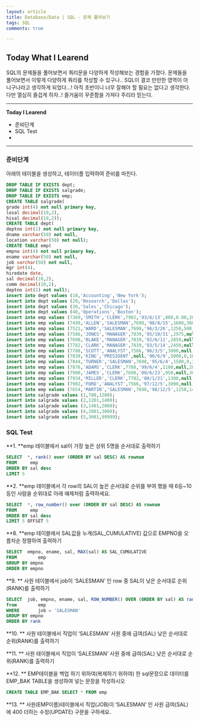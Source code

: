 ```yaml
---
layout: article
title: Database/Data | SQL - 문제 풀어보기
tags: SQL
comments: true

---
```


## **Today What I Learend**  

SQL의 문제들을 풀어보면서 쿼리문을 다양하게 작성해보는 경험을 가졌다. 문제들을 풀어보면서 이렇게 다양하게 쿼리를 작성할 수 있구나.. SQL이 결코 만만한 영역이 아니구나라고 생각하게 되었다...! 아직 초반이니 너무 잘해야 할 필요는 없다고 생각한다. 다만 열심히 즐겁게 하자..! 즐거움이 꾸준함을 가져다 주리라 믿는다.


---
**Today I Learend**

- 준비단계
- SQL Test
- 

---

### 준비단계

아래의 테이블을 생성하고, 테이터플 입력하여 준비를 마친다.

```sql
DROP TABLE IF EXISTS dept;
DROP TABLE IF EXISTS salgrade;
DROP TABLE IF EXISTS emp;
CREATE TABLE salgrade(
grade int(4) not null primary key,
losal decimal(10,2),
hisal decimal(10,2));
CREATE TABLE dept(
deptno int(2) not null primary key,
dname varchar(50) not null,
location varchar(50) not null);
CREATE TABLE emp(
empno int(4) not null primary key,
ename varchar(50) not null,
job varchar(50) not null,
mgr int(4),
hiredate date,
sal decimal(10,2),
comm decimal(10,2),
deptno int(2) not null);
insert into dept values (10,'Accounting','New York');
insert into dept values (20,'Research','Dallas');
insert into dept values (30,'Sales','Chicago');
insert into dept values (40,'Operations','Boston');
insert into emp values (7369,'SMITH','CLERK',7902,'93/6/13',800,0.00,20);
insert into emp values (7499,'ALLEN','SALESMAN',7698,'98/8/15',1600,300,30);
insert into emp values (7521,'WARD','SALESMAN',7698,'96/3/26',1250,500,30);
insert into emp values (7566,'JONES','MANAGER',7839,'95/10/31',2975,null,20);
insert into emp values (7698,'BLAKE','MANAGER',7839,'92/6/11',2850,null,30);
insert into emp values (7782,'CLARK','MANAGER',7839,'93/5/14',2450,null,10);
insert into emp values (7788,'SCOTT','ANALYST',7566,'96/3/5',3000,null,20);
insert into emp values (7839,'KING','PRESIDENT',null,'90/6/9',5000,0,10);
insert into emp values (7844,'TURNER','SALESMAN',7698,'95/6/4',1500,0,30);
insert into emp values (7876,'ADAMS','CLERK',7788,'99/6/4',1100,null,20);
insert into emp values (7900,'JAMES','CLERK',7698,'00/6/23',950,null,30);
insert into emp values (7934,'MILLER','CLERK',7782,'00/1/21',1300,null,10);
insert into emp values (7902,'FORD','ANALYST',7566,'97/12/5',3000,null,20);
insert into emp values (7654,'MARTIN','SALESMAN',7698,'98/12/5',1250,1400,30);
insert into salgrade values (1,700,1200);
insert into salgrade values (2,1201,1400);
insert into salgrade values (3,1401,2000);
insert into salgrade values (4,2001,3000);
insert into salgrade values (5,3001,99999);


```

### SQL Test

**1. **emp 테이블에서 sal이 가장 높은 상위 5명을 순서대로 출력하기

```sql
SELECT	*, rank() over (ORDER BY sal DESC) AS rownum
FROM 	 emp
ORDER BY sal desc
LIMIT 5
```

**2. **emp 테이블에서 각 row의 SAL이 높은 순서대로 순위를 부여 했을 때 6등~10등인 사람을 순위대로 아래 예제처럼 출력하세요.

```sql
SELECT	*, row_number() over (ORDER BY sal DESC) AS rownum
FROM 	 emp
ORDER BY sal desc
LIMIT 5 OFFSET 5
```

**8. **emp 테이블에서 SAL값을 누계(SAL_CUMULATIVE) 값으로 EMPNO을 오름차순 정렬하여 출력하기

```sql
SELECT	empno, ename, sal, MAX(sal) AS SAL_CUMULATIVE
FROM 		emp
GROUP BY empno
ORDER BY empno
```

**9. ** 사원 테이블에서 job이 ‘SALESMAN’ 인 row 중 SAL이 낮은 순서대로 순위(RANK)를 출력하기

```sql
SELECT	job, empno, ename, sal, ROW_NUMBER() OVER (ORDER BY sal) AS rank
from		emp
WHERE		job = 'SALESMAN'
GROUP BY empno
ORDER BY rank
```

**10. ** 사원 테이블에서 직업이 ‘SALESMAN’ 사원 중에 급여(SAL) 낮은 순서대로 순위(RANK)를 출력하기




**11. ** 사원 테이블에서 직업이 ‘SALESMAN’ 사원 중에 급여(SAL) 낮은 순서대로 순위(RANK)를 출력하기



**12. ** EMP테이블을 백업 하기 위하여(복제하기 위하여) 한 sql문장으로 데이터를 EMP_BAK TABLE을 생성하여 넣는 문장을 작성하시오


```sql
CREATE TABLE EMP_BAK SELECT * FROM emp
```

**13. ** 사원(EMP이름)테이블에서 직업(JOB)이 ‘SALESMAN’ 인 사원 급여(SAL)에 400 더하는 수정(UPDATE) 구문을 구하세요.





